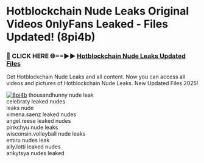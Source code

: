 # Hotblockchain Nude Leaks Original Videos 0nlyFans Leaked - Files Updated! (8pi4b)

<h3>🔴 CLICK HERE 🌐==►► <a href="https://tinyurl.com/yc6ubb5a" rel="nofollow">Hotblockchain Nude Leaks Updated Files</a></h3>

Get Hotblockchain Nude Leaks and all content. Now you can access all videos and pictures of Hotblockchain Nude Leaks. New Updated Files 2025!

[![8pi4b](https://i.imgur.com/7eu0CRL.gif)](https://tinyurl.com/yc6ubb5a)
thousandhunny nude leak<br>
celebraty leaked nudes<br>
leaks nude<br>
ximena.saenz leaked nudes<br>
angel.reese leaked nudes<br>
pinkchyu nude leaks<br>
wisconsin.volleyball nude leaks<br>
emiru nudes leak<br>
ally.lotti leaked nudes<br>
arikytsya nudes leaked